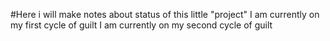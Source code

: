 #Here i will make notes about status of this little "project"
I am currently on my first cycle of guilt
I am currently on my second cycle of guilt
